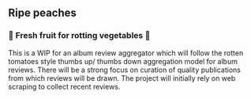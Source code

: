 ## Ripe peaches
### :peach: Fresh fruit for rotting vegetables :peach:

This is a WIP for an album review aggregator which will follow the rotten tomatoes style thumbs up/ thumbs down aggregation model for album reviews. 
There will be a strong focus on curation of quality publications from which reviews will be drawn. The project will initially rely on web scraping to collect recent reviews.   
 